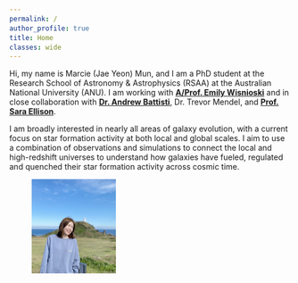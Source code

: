 ```yaml
---
permalink: /
author_profile: true
title: Home
classes: wide
---
```


Hi, my name is Marcie (Jae Yeon) Mun, and I am a PhD student at the Research School of Astronomy & Astrophysics (RSAA) at the Australian National University (ANU). I am working with [**A/Prof. Emily Wisnioski**](https://wisnioski.github.io/) and in close collaboration with [**Dr. Andrew Battisti**](https://sites.google.com/view/ajbattisti/home), Dr. Trevor Mendel, and [**Prof. Sara Ellison**](https://www.astro.uvic.ca/~sara/).

I am broadly interested in nearly all areas of galaxy evolution, with a current focus on star formation activity at both local and global scales. I aim to use a combination of observations and simulations to connect the local and high-redshift universes to understand how galaxies have fueled, regulated and quenched their star formation activity across cosmic time. 

<figure style="width: 30%" class="align-right">
  <a href="/assets/images/profile.jpeg" title="Home Photo" alt="Home Photo">
  <img src="/assets/images/profile.jpeg" alt=""></a>
</figure>
